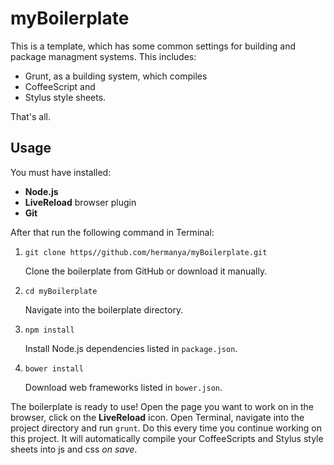 myBoilerplate
=============

This is a template, which has some common settings for building and package managment systems. This includes:

* Grunt, as a building system, which compiles
* CoffeeScript and
* Stylus style sheets.

That's all.

## Usage
You must have installed:

* **Node.js**
* **LiveReload** browser plugin
* **Git**

After that run the following command in Terminal:

1. `git clone https//github.com/hermanya/myBoilerplate.git`
	
	Clone the boilerplate from GitHub or download it manually.
2. `cd myBoilerplate`
	
	Navigate into the boilerplate directory.
3. `npm install`
	
	Install Node.js dependencies listed in `package.json`.
4. `bower install`
	
	Download web frameworks listed in `bower.json`.


The boilerplate is ready to use!
Open the page you want to work on in the browser, click on the **LiveReload** icon. 
Open Terminal, navigate into the project directory and run `grunt`. 
Do this every time you continue working on this project. It will automatically compile your CoffeeScripts and Stylus style sheets into js and css *on save*.

